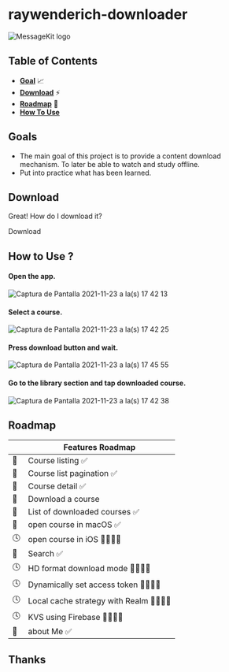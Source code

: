 # raywenderich-downloader

<p>
  <img src="https://user-images.githubusercontent.com/18092648/143100144-95143fb1-c2ea-4678-b23e-2f2776c3bff9.png" title="MessageKit logo">
</p>

## Table of Contents

* [**Goal**](#goals) 📈
* [**Download**](#Download) ⚡️
* [**Roadmap**](#Roadmap) 📆
* [**How To Use**](#HowToUse) 


## Goals

- The main goal of this project is to provide a content download mechanism. To later be able to watch and study offline.
- Put into practice what has been learned.


## Download

Great! How do I download it?

Download


## How to Use ?

#### Open the app.
![Captura de Pantalla 2021-11-23 a la(s) 17 42 13](https://user-images.githubusercontent.com/18092648/143108157-4104b287-e89a-4bbb-835c-5faf934725ee.png)


#### Select a course.

![Captura de Pantalla 2021-11-23 a la(s) 17 42 25](https://user-images.githubusercontent.com/18092648/143108294-2fa69d71-8901-4731-80fa-52d0db941778.png)

#### Press download button and wait.

![Captura de Pantalla 2021-11-23 a la(s) 17 45 55](https://user-images.githubusercontent.com/18092648/143111134-f4c8be61-f43a-4fac-a58e-cfff04259b2a.png)

#### Go to the library section and tap downloaded course.

![Captura de Pantalla 2021-11-23 a la(s) 17 42 38](https://user-images.githubusercontent.com/18092648/143108455-d8469e83-6e11-49ae-a4e9-45026c120a79.png)


## Roadmap

|  	| Features Roadmap 	|
|---	|---------------------------------------------------------------------------------	|
| 🎯 	| Course listing ✅	|
| 🎯 	| Course list pagination ✅ |
| 🎯 	| Course detail ✅|
| 🎯 	| Download a course |
| 🎯 	| List of downloaded courses ✅|
| 🎯 	| open course in macOS ✅|
| 🕓 	| open course in iOS 👷🏽‍♂️🔨|
| 🎯 	| Search ✅|
| 🕓 	| HD format download mode 👷🏽‍♂️🔨|
| 🕓 	| Dynamically set access token 👷🏽‍♂️🔨|
| 🕓 	| Local cache strategy with Realm 👷🏽‍♂️🔨|
| 🕓 	| KVS using Firebase 👷🏽‍♂️🔨|
| 🎯 	| about Me ✅ |

## Thanks

